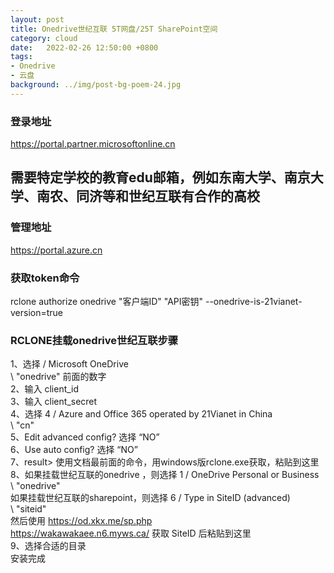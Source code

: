 ```yaml
---
layout: post
title: Onedrive世纪互联 5T网盘/25T SharePoint空间
category: cloud
date:   2022-02-26 12:50:00 +0800
tags:
- Onedrive
- 云盘
background: ../img/post-bg-poem-24.jpg
---
```




### 登录地址<br>
https://portal.partner.microsoftonline.cn

## 需要特定学校的教育edu邮箱，例如东南大学、南京大学、南农、同济等和世纪互联有合作的高校

### 管理地址<br>
https://portal.azure.cn

### 获取token命令<br>
rclone authorize onedrive "客户端ID" "API密钥" --onedrive-is-21vianet-version=true

### RCLONE挂载onedrive世纪互联步骤<br>
1、选择 / Microsoft OneDrive<br>
   \ "onedrive" 前面的数字<br>
2、输入 client_id<br>
3、输入 client_secret<br>
4、选择  4 / Azure and Office 365 operated by 21Vianet in China<br>
   \ "cn"<br>
5、Edit advanced config? 选择 “NO”<br>
6、Use auto config? 选择 “NO”<br>
7、result>  使用文档最前面的命令，用windows版rclone.exe获取，粘贴到这里<br>
8、如果挂载世纪互联的onedrive ，则选择  1 / OneDrive Personal or Business<br>
   \ "onedrive"<br>
     如果挂载世纪互联的sharepoint，则选择 6 / Type in SiteID (advanced)<br>
   \ "siteid"<br>
然后使用  https://od.xkx.me/sp.php<br>
https://wakawakaee.n6.myws.ca/ 获取 SiteID 后粘贴到这里<br>
9、选择合适的目录<br>
安装完成<br>